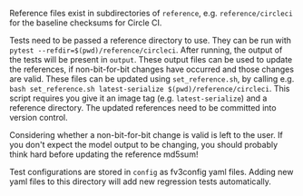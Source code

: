 Reference files exist in subdirectories of `reference`, e.g. `reference/circleci` for
the baseline checksums for Circle CI. 

Tests need to be passed a reference directory to use. They can be run with
`pytest --refdir=$(pwd)/reference/circleci`. After running, the output of the
tests will be present in `output`. These output files can be used to update the
references, if non-bit-for-bit changes have occurred and those changes are valid.
These files can be updated using
`set_reference.sh`, by calling e.g. `bash set_reference.sh latest-serialize $(pwd)/reference/circleci`.
This script requires you give it an image tag (e.g. `latest-serialize`) and a
reference directory. The updated references need to be committed into version control.

Considering whether a non-bit-for-bit change is valid is left to the user. If you
don't expect the model output to be changing, you should probably think hard before
updating the reference md5sum!

Test configurations are stored in `config` as fv3config yaml files. Adding new
yaml files to this directory will add new regression tests automatically.

